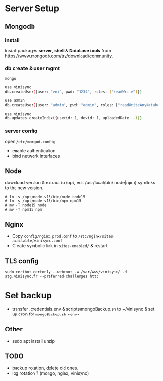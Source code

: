 # Server Setup

## Mongodb

### install

install packages **server**, **shell** & **Database tools** from https://www.mongodb.com/try/download/community.

### db create & user mgmt
````bash
mongo

use vinisync
db.createUser({user: "vni", pwd: "1234", roles: ["readWrite"]})

use admin
db.createUser({user: "admin", pwd: "admin", roles: ["readWriteAnyDatabase", "userAdminAnyDatabase", "dbAdminAnyDatabase"]})

use vinisync
db.updates.createIndex({userid: 1, devid: 1, uploadedDate: -1})
````

### server config
open `/etc/mongod.config`
- enable authentication
- bind network interfaces


## Node
download version & extract to /opt, edit /usr/local/bin/(node|npm) symlinks to the new version.
````
# ln -s /opt/node-v15/bin/node node15
# ln -s /opt/node-v15/bin/npm npm15
# mv -T node15 node
# mv -T npm15 npm
````

## Nginx
- Copy `config/nginx.prod.conf` to `/etc/nginx/sites-available/vinisync.conf`
- Create symbolic link in `sites-enabled/` & restart

## TLS config
`sudo certbot certonly --webroot -w /var/www/vinisync/ -d stg.vinisync.fr --preferred-challenges http`

# Set backup
- transfer .credentials.env & scripts/mongoBackup.sh to ~/vinisync & set up cron for `mongoBackup.sh <env>`

## Other
+ sudo apt install unzip


## TODO
- backup rotation, delete old ones.
- log rotation ? (mongo, nginx, vinisync)
